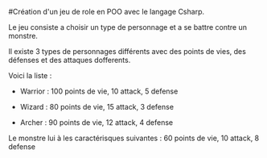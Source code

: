 #Création d'un jeu de role en POO avec le langage Csharp.

Le jeu consiste a choisir un type de personnage et a se battre contre un monstre.

Il existe 3 types de personnages différents avec des points de vies, des défenses et des attaques dofferents.

Voici la liste :

- Warrior : 100 points de vie, 10 attack, 5 defense

- Wizard : 80 points de vie, 15 attack, 3 defense

- Archer : 90 points de vie, 12 attack, 4 defense

Le monstre lui à les caractérisques suivantes : 60 points de vie, 10 attack, 8 defense